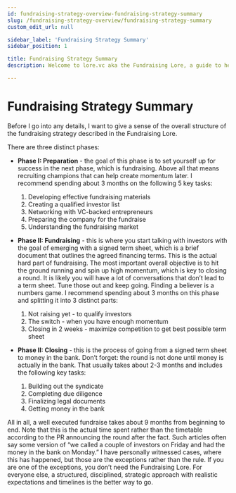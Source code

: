 ```yaml
---
id: fundraising-strategy-overview-fundraising-strategy-summary
slug: /fundraising-strategy-overview/fundraising-strategy-summary
custom_edit_url: null

sidebar_label: 'Fundraising Strategy Summary'
sidebar_position: 1

title: Fundraising Strategy Summary
description: Welcome to lore.vc aka the Fundraising Lore, a guide to help founder CEOs successfully raise early-stage VC financing from Silicon Valley investors

---
```


# Fundraising Strategy Summary

Before I go into any details, I want to give a sense of the overall structure of the fundraising strategy described in the Fundraising Lore.

There are three distinct phases:

* **Phase I: Preparation** - the goal of this phase is to set yourself up for success in the next phase, which is fundraising. Above all that means recruiting champions that can help create momentum later. I recommend spending about 3 months on the following 5 key tasks:
    1. Developing effective fundraising materials 
    2. Creating a qualified investor list 
    3. Networking with VC-backed entrepreneurs 
    4. Preparing the company for the fundraise 
    5. Understanding the fundraising market

* **Phase II: Fundraising** - this is where you start talking with investors with the goal of emerging with a signed term sheet, which is a brief document that outlines the agreed financing terms. This is the actual hard part of fundraising. The most important overall objective is to hit the ground running and spin up high momentum, which is key to closing a round. It is likely you will have a lot of conversations that don’t lead to a term sheet. Tune those out and keep going. Finding a believer is a numbers game. I recommend spending about 3 months on this phase and splitting it into 3 distinct parts:
    1. Not raising yet - to qualify investors
    2. The switch - when you have enough momentum
    3. Closing in 2 weeks - maximize competition to get best possible term sheet

* **Phase II: Closing** - this is the process of going from a signed term sheet to money in the bank. Don’t forget: the round is not done until money is actually in the bank. That usually takes about 2-3 months and includes the following key tasks:
    1. Building out the syndicate 
    2. Completing due diligence 
    3. Finalizing legal documents 
    4. Getting money in the bank

All in all, a well executed fundraise takes about 9 months from beginning to end. Note that this is the actual time spent rather than the timetable according to the PR announcing the round after the fact. Such articles often say some version of “we called a couple of investors on Friday and had the money in the bank on Monday.” I have personally witnessed cases, where this has happened, but those are the exceptions rather than the rule. If you are one of the exceptions, you don’t need the Fundraising Lore. For everyone else, a structured, disciplined, strategic approach with realistic expectations and timelines is the better way to go.
